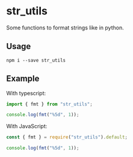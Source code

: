 # str_utils

Some functions to format strings like in python.

## Usage

```
npm i --save str_utils
```

## Example

With typescript:
```ts
import { fmt } from "str_utils";

console.log(fmt("%5d", 1));
```

With JavaScript:
```js
const { fmt } = require("str_utils").default;

console.log(fmt("%5d", 1));
```
